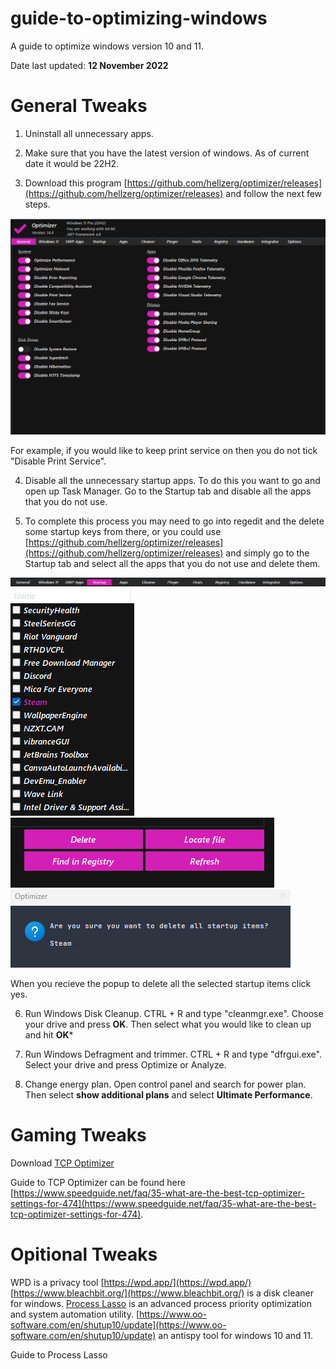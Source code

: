 # guide-to-optimizing-windows
A guide to optimize windows version 10 and 11.

Date last updated: **12 November 2022**

# **General Tweaks**

1. Uninstall all unnecessary apps.

2. Make sure that you have the latest version of windows. As of current date it would be 22H2. 

3. Download this program [https://github.com/hellzerg/optimizer/releases](https://github.com/hellzerg/optimizer/releases) and follow the next few steps.

<img src="optimizer.png" alt="Optimizer" title="Optimizer">

For example, if you would like to keep print service on then you do not tick "Disable Print Service".

4. Disable all the unnecessary startup apps. To do this you want to go and open up Task Manager. Go to the Startup tab and disable all the apps that you do not use.

5. To complete this process you may need to go into regedit and the delete some startup keys from there, or you could use [https://github.com/hellzerg/optimizer/releases](https://github.com/hellzerg/optimizer/releases) and simply go to the Startup tab and select all the apps that you do not use and delete them.

<img src="tab1.png" alt="Optimizer" title="Optimizer">
<img src="tab2.png" alt="Optimizer" title="Optimizer">
<img src="tab3.png" alt="Optimizer" title="Optimizer">

<img src="tab4.png" alt="Optimizer" title="Optimizer">

When you recieve the popup to delete all the selected startup items click yes.

6. Run Windows Disk Cleanup. CTRL + R and type "cleanmgr.exe". Choose your drive and press **OK**. Then select what you would like to clean up and hit **OK***

8. Run Windows Defragment and trimmer. CTRL + R and type "dfrgui.exe". Select your drive and press Optimize or Analyze.

9. Change energy plan. Open control panel and search for power plan. Then select **show additional plans** and select **Ultimate Performance**.





# **Gaming Tweaks**
Download [TCP Optimizer](https://www.speedguide.net/downloads.php)

Guide to TCP Optimizer can be found here [https://www.speedguide.net/faq/35-what-are-the-best-tcp-optimizer-settings-for-474](https://www.speedguide.net/faq/35-what-are-the-best-tcp-optimizer-settings-for-474).

	


# **Opitional Tweaks**
WPD is a privacy tool [https://wpd.app/](https://wpd.app/)
[https://www.bleachbit.org/](https://www.bleachbit.org/) is a disk cleaner for windows.
[Process Lasso](https://bitsum.com/) is an advanced process priority optimization and system automation utility.
[https://www.oo-software.com/en/shutup10/update](https://www.oo-software.com/en/shutup10/update) an antispy tool for windows 10 and 11.


Guide to Process Lasso
